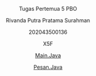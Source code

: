 <p align="center"> Tugas Pertemua 5 PBO </p>
<p align="center"> Rivanda Putra Pratama Surahman </p>
<p align="center"> 202043500136 </p>
<p align="center"> X5F </p>

<p align="center">
 <center><a href="src/main/java/com/pertemuan5/Main.java" title="Main" >Main.Java</a></center>
</p>
 
 <p align="center">
  <center><a href="src/main/java/com/pertemuan5/Main.java" title="Pesan" >Pesan.Java</a></center>
 </p>
